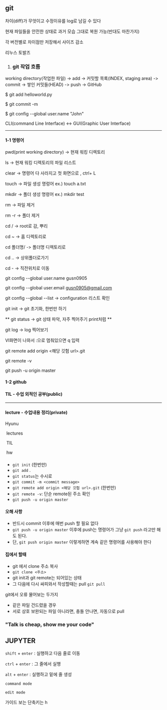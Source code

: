 ## git

차이(diff)가 무엇이고 수정이유를 log로 남길 수 있다

현재 파일들을 안전한 상태로 과거 모습 그대로 복원 가능(반대도 마찬가지)

각 버전별로 차이점만 저장해서 사이즈 감소

리누스 토발즈

1. ### git 작업 흐름

working directory(작업한 파일) -> add -> 커밋할 목록(INDEX, staging area) -> commit -> 쌓인 커밋들(HEAD) -> push -> GitHub

$ git add helloworld.py

$ git commit -m

$ git config --global user.name "John"

CLI(command Line Interface) <-> GUI(Graphic User Interface)

---

#### 		1-1 명령어

pwd(print working directory) -> 현재 워킹 디렉토리

ls -> 현재 워킹 디렉토리의 파일 리스트

clear -> 명령어 다 사라지고 첫 화면으로 , ctrl+ L

touch -> 파일 생성 명렁어 ex.) touch a.txt

mkdir -> 폴더 생성 명령어 ex.) mkdir test

rm -> 파일 제거 

rm -r -> 폴더 제거

cd / -> root로 감, 뿌리

cd ~ -> 홈 디렉토리로

cd 폴더명/  -> 폴더명 디렉토리로

cd .. -> 상위폴더로가기

cd -   -> 직전위치로 이동

git config --global user.name gusn0905

git config  --global user.email gusn0905@gmail.com

git config --global --list -> configuration  리스트 확인

git init -> git 초기화, 한번만 하기

** git status -> git 상태 파악, 자주 찍어주기 print처럼 **

git log -> log 찍어보기

VI화면이 나와서 :으로 멈춰있으면 q 입력

git remote add origin <해당 깃험 url>.git

git remote -v

git push -u origin master



#### 		1-2 github

#### TIL - 수업 외적인 공부(public)

---

#### lecture - 수업내용 정리(private)



Hyunu

​	lectures

​	TIL

​	hw

#### 

- `git init` (한번만)
- `git add` .
- `git status`는 수시로
- `git commit -m <commit message>`
- `git remote add origin <해당 깃헙 url>.git` (한번만)
- `git remote -v`: 단순 remote된 주소 확인
- `git push -u origin master`

#### 오해 사항

- 반드시 commit 이후에 매번 push 할 필요 없다
- `git push -u origin master` 이후에 push는 명령어가 그냥 `git push` 라고만 해도 된다.
- 단, `git push origin master` 이렇게하면 계속 같은 명령어를 사용해야 한다

#### 집에서 할때

- git 에서 clone 주소 복사
- `git clone <주소>`
- git init과 git remote는 되어있는 상태
- 그 다음에 다시 싸피와서 작성할때는 pull  `git pull` 



git에서 오류 물어보는 두가지

- 같은 파일 건드렸을 경우
- 서로 상호 보완되는 파일 아니라면, 충돌 안나면, 자동으로 pull

### "Talk is cheap, show me your code"





##  JUPYTER

`shift` + `enter` :  실행하고 다음 줄로 이동

`ctrl` + `enter` : 그 줄에서 실행

`alt` + `enter` : 실행하고 밑에 줄 생성

`command mode`

`edit mode`

가이드 보는 단축키는 h


